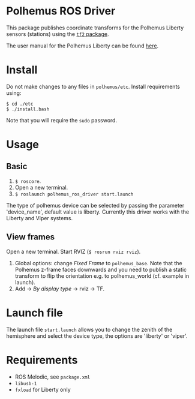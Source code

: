 # Polhemus ROS Driver

This package publishes coordinate transforms for the Polhemus Liberty sensors (stations) using the [`tf2` package](http://wiki.ros.org/tf2).

The user manual for the Polhemus Liberty can be found [here](http://polhemus.com/_assets/img/LIBERTY_User_Manual_URM03PH156-H.pdf).

# Install 

Do not make changes to any files in `polhemus/etc`. Install requirements using:

```
$ cd ./etc
$ ./install.bash
```

Note that you will require the `sudo` password. 

# Usage

## Basic

1. `$ roscore`.
2. Open a new terminal.
3. `$ roslaunch polhemus_ros_driver start.launch`

The type of polhemus device can be selected by passing the parameter 'device_name', default value is liberty.
Currently this driver works with the Liberty and Viper systems.

## View frames

Open a new terminal. Start RVIZ (`$ rosrun rviz rviz`).

1. Global options: change *Fixed Frame* to `polhemus_base`. Note that the Polhemus z-frame faces downwards and you need to publish a static transform to flip the orientation e.g. to polhemus_world (cf. example in launch).
2. Add -> *By display type* -> rviz -> TF.

# Launch file

The launch file `start.launch` allows you to change the zenith of the hemisphere and select the device type, the options are 'liberty' or 'viper'.

# Requirements

* ROS Melodic, see `package.xml`
* `libusb-1`
* `fxload` for Liberty only
